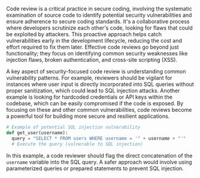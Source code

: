 Code review is a critical practice in secure coding, involving the systematic examination of source code to identify potential security vulnerabilities and ensure adherence to secure coding standards. It's a collaborative process where developers scrutinize each other's code, looking for flaws that could be exploited by attackers. This proactive approach helps catch vulnerabilities early in the development lifecycle, reducing the cost and effort required to fix them later. Effective code reviews go beyond just functionality; they focus on identifying common security weaknesses like injection flaws, broken authentication, and cross-site scripting (XSS).

A key aspect of security-focused code review is understanding common vulnerability patterns. For example, reviewers should be vigilant for instances where user input is directly incorporated into SQL queries without proper sanitization, which could lead to SQL injection attacks. Another example is looking for hardcoded credentials or API keys within the codebase, which can be easily compromised if the code is exposed. By focusing on these and other common vulnerabilities, code reviews become a powerful tool for building more secure and resilient applications.

```python
# Example of potential SQL injection vulnerability
def get_user(username):
  query = "SELECT * FROM users WHERE username = '" + username + "'"
  # Execute the query (vulnerable to SQL injection)
```

In this example, a code reviewer should flag the direct concatenation of the `username` variable into the SQL query. A safer approach would involve using parameterized queries or prepared statements to prevent SQL injection.